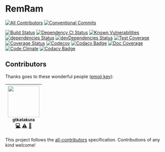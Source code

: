 # RemRam
[![All Contributors](https://img.shields.io/badge/all_contributors-1-orange.svg?style=flat-square)](#contributors)
[![Conventional Commits](https://img.shields.io/badge/Conventional%20Commits-1.0.0-yellow.svg)](https://conventionalcommits.org)

[![Build Status](https://travis-ci.org/gtkatakura/remram.svg?branch=master)](https://travis-ci.org/gtkatakura/remram)
[![Dependency CI Status](https://dependencyci.com/github/gtkatakura/remram/badge)](https://dependencyci.com/github/gtkatakura/remram)
[![Known Vulnerabilities](https://snyk.io/test/github/gtkatakura/remram/badge.svg)](https://snyk.io/test/github/gtkatakura/remram)
[![dependencies Status](https://david-dm.org/gtkatakura/remram/status.svg)](https://david-dm.org/gtkatakura/remram)
[![devDependencies Status](https://david-dm.org/gtkatakura/remram/dev-status.svg)](https://david-dm.org/gtkatakura/remram?type=dev)
[![Test Coverage](https://codeclimate.com/github/gtkatakura/remram/badges/coverage.svg)](https://codeclimate.com/github/gtkatakura/remram/coverage)
[![Coverage Status](https://coveralls.io/repos/github/gtkatakura/remram/badge.svg?branch=master)](https://coveralls.io/github/gtkatakura/remram?branch=master)
[![Codecov](https://codecov.io/gh/gtkatakura/remram/branch/master/graph/badge.svg)](https://codecov.io/gh/gtkatakura/remram)
[![Codacy Badge](https://api.codacy.com/project/badge/Coverage/9c1cc8a9eeeb436993d546f910d8b4b5)](https://www.codacy.com/app/gtkatakura/remram?utm_source=github.com&utm_medium=referral&utm_content=gtkatakura/remram&utm_campaign=Badge_Coverage)
[![Doc Coverage](https://doc.esdoc.org/github.com/gtkatakura/remram/badge.svg)](https://doc.esdoc.org/github.com/gtkatakura/remram)
[![Code Climate](https://codeclimate.com/github/gtkatakura/remram/badges/gpa.svg)](https://codeclimate.com/github/gtkatakura/remram)
[![Codacy Badge](https://api.codacy.com/project/badge/Grade/9c1cc8a9eeeb436993d546f910d8b4b5)](https://www.codacy.com/app/gtkatakura/remram?utm_source=github.com&amp;utm_medium=referral&amp;utm_content=gtkatakura/remram&amp;utm_campaign=Badge_Grade)

## Contributors

Thanks goes to these wonderful people ([emoji key](https://github.com/kentcdodds/all-contributors#emoji-key)):

<!-- ALL-CONTRIBUTORS-LIST:START - Do not remove or modify this section -->
| [<img src="https://avatars0.githubusercontent.com/u/8618687?v=4" width="100px;"/><br /><sub>gtkatakura</sub>](https://github.com/gtkatakura)<br />[💻](https://github.com/gtkatakura/remram/commits?author=gtkatakura "Code") [⚠️](https://github.com/gtkatakura/remram/commits?author=gtkatakura "Tests") [📖](https://github.com/gtkatakura/remram/commits?author=gtkatakura "Documentation") |
| :---: |
<!-- ALL-CONTRIBUTORS-LIST:END -->

This project follows the [all-contributors](https://github.com/kentcdodds/all-contributors) specification. Contributions of any kind welcome!
